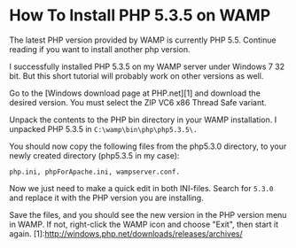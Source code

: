 How To Install PHP 5.3.5 on WAMP
==========================================
The latest PHP version provided by WAMP is currently PHP 5.5. Continue reading if you want to install another php version.

I successfully installed PHP 5.3.5 on my WAMP server under Windows 7 32 bit. 
But this short tutorial will probably work on other versions as well.

Go to the [Windows download page at PHP.net][1] and download the desired version. 
You must select the ZIP VC6 x86 Thread Safe variant.

Unpack the contents to the PHP bin directory in your WAMP installation. 
I unpacked PHP 5.3.5 in ```C:\wamp\bin\php\php5.3.5\.```

You should now copy the following files from the php5.3.0 directory, to your newly created directory (php5.3.5 in my case): 
```
php.ini, phpForApache.ini, wampserver.conf.
```

Now we just need to make a quick edit in both INI-files. 
Search for ```5.3.0``` and replace it with the PHP version you are installing.

Save the files, and you should see the new version in the PHP version menu in WAMP. 
If not, right-click the WAMP icon and choose "Exit", then start it again.
[1]:http://windows.php.net/downloads/releases/archives/
